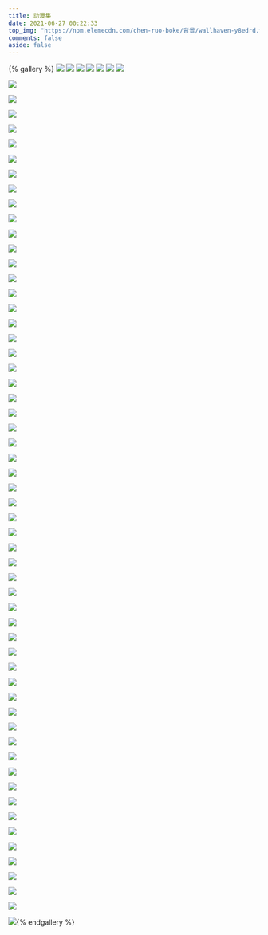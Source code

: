 ```yaml
---
title: 动漫集
date: 2021-06-27 00:22:33
top_img: "https://npm.elemecdn.com/chen-ruo-boke/背景/wallhaven-y8edrd.webp"
comments: false
aside: false
---
```


{% gallery %}
![](https://npm.elemecdn.com/chen-ruo-boke/相册-动漫/wallhaven-o3lj15.webp)
![](https://npm.elemecdn.com/chen-ruo-boke/相册-动漫/wallhaven-pkjg1e.webp)
![](https://npm.elemecdn.com/chen-ruo-boke/相册-动漫/wallhaven-z8ozyv.webp)
![](https://npm.elemecdn.com/chen-ruo-boke/相册-动漫/wallhaven-6o5vwx.webp)
![](https://npm.elemecdn.com/chen-ruo-boke/相册-动漫/wallhaven-pkj2op.webp)
![](https://npm.elemecdn.com/chen-ruo-boke/相册-动漫/wallhaven-72rxxe.webp)
![](https://npm.elemecdn.com/chen-ruo-boke/相册-动漫/wallhaven-z85pqw.webp)

![](https://npm.elemecdn.com/chen-ruo-boke/相册-动漫/wallhaven-j3vwww.webp)

![](https://npm.elemecdn.com/chen-ruo-boke/相册-动漫/wallhaven-1krd3w.webp)

![](https://npm.elemecdn.com/chen-ruo-boke/相册-动漫/wallhaven-wqmo77.webp)

![](https://npm.elemecdn.com/chen-ruo-boke/相册-动漫/wallhaven-e7wqqr.webp)

![](https://npm.elemecdn.com/chen-ruo-boke/相册-动漫/wallhaven-8orljo.webp)

![](https://npm.elemecdn.com/chen-ruo-boke/相册-动漫/wallhaven-3zrjzy.webp)

![](https://npm.elemecdn.com/chen-ruo-boke/相册-动漫/wallhaven-j3v58w.webp)

![](https://npm.elemecdn.com/chen-ruo-boke/相册-动漫/wallhaven-m925l8.webp)

![](https://npm.elemecdn.com/chen-ruo-boke/相册-动漫/wallhaven-g72257.webp)

![](https://npm.elemecdn.com/chen-ruo-boke/相册-动漫/wallhaven-1krgkg.webp)

![](https://npm.elemecdn.com/chen-ruo-boke/相册-动漫/wallhaven-m92368.webp)

![](https://npm.elemecdn.com/chen-ruo-boke/相册-动漫/wallhaven-72rxyy.webp)

![](https://npm.elemecdn.com/chen-ruo-boke/相册-动漫/wallhaven-283g7m.webp)

![](https://npm.elemecdn.com/chen-ruo-boke/相册-动漫/wallhaven-e7w6y8.webp)

![](https://npm.elemecdn.com/chen-ruo-boke/相册-动漫/wallhaven-3zrj19.webp)

![](https://npm.elemecdn.com/chen-ruo-boke/相册-动漫/wallhaven-o32qdm.webp)

![](https://npm.elemecdn.com/chen-ruo-boke/相册-动漫/wallhaven-57ro31.webp)

![](https://npm.elemecdn.com/chen-ruo-boke/相册-动漫/wallhaven-x8pzml.webp)

![](https://npm.elemecdn.com/chen-ruo-boke/相册-动漫/wallhaven-v95yp8.webp)

![](https://npm.elemecdn.com/chen-ruo-boke/相册-动漫/wallhaven-wqm3qr.webp)

![](https://npm.elemecdn.com/chen-ruo-boke/相册-动漫/wallhaven-8orm11.webp)

![](https://npm.elemecdn.com/chen-ruo-boke/相册-动漫/wallhaven-e7wlok.webp)

![](https://npm.elemecdn.com/chen-ruo-boke/相册-动漫/wallhaven-k72l9d.webp)

![](https://npm.elemecdn.com/chen-ruo-boke/相册-动漫/wallhaven-x8j8ol.webp)

![](https://npm.elemecdn.com/chen-ruo-boke/相册-动漫/wallhaven-x87v53.webp)

![](https://npm.elemecdn.com/chen-ruo-boke/相册-动漫/wallhaven-x8j3kd.webp)

![](https://npm.elemecdn.com/chen-ruo-boke/相册-动漫/wallhaven-pkjoq9.webp)

![](https://npm.elemecdn.com/chen-ruo-boke/相册-动漫/wallhaven-rdogkw.webp)

![](https://npm.elemecdn.com/chen-ruo-boke/相册-动漫/wallhaven-289z6y.webp)

![](https://npm.elemecdn.com/chen-ruo-boke/相册-动漫/wallhaven-j3kely.webp)

![](https://npm.elemecdn.com/chen-ruo-boke/相册-动漫/wallhaven-57r227.webp)

![](https://npm.elemecdn.com/chen-ruo-boke/相册-动漫/wallhaven-8orpgk.webp)

![](https://npm.elemecdn.com/chen-ruo-boke/相册-动漫/wallhaven-rdjqvw.webp)

![](https://npm.elemecdn.com/chen-ruo-boke/相册-动漫/wallhaven-1kr1z1.webp)

![](https://npm.elemecdn.com/chen-ruo-boke/相册-动漫/wallhaven-57rye9.webp)

![](https://npm.elemecdn.com/chen-ruo-boke/相册-动漫/wallhaven-x8pykd.webp)

![](https://npm.elemecdn.com/chen-ruo-boke/相册-动漫/wallhaven-o32wwl.webp)

![](https://npm.elemecdn.com/chen-ruo-boke/相册-动漫/wallhaven-m92p2k.webp)

![](https://npm.elemecdn.com/chen-ruo-boke/相册-动漫/wallhaven-6ow3yq.webp)

![](https://npm.elemecdn.com/chen-ruo-boke/相册-动漫/wallhaven-l32yj2.webp)

![](https://npm.elemecdn.com/chen-ruo-boke/相册-动漫/wallhaven-57r823.webp)

![](https://npm.elemecdn.com/chen-ruo-boke/相册-动漫/wallhaven-o32ogm.webp)

![](https://npm.elemecdn.com/chen-ruo-boke/相册-动漫/wallhaven-k72x2m.webp)

![](https://npm.elemecdn.com/chen-ruo-boke/相册-动漫/wallhaven-z852po.webp)

![](https://npm.elemecdn.com/chen-ruo-boke/相册-动漫/wallhaven-wqmmmp.webp)

![](https://npm.elemecdn.com/chen-ruo-boke/相册-动漫/wallhaven-8ordoj.webp)

![](https://npm.elemecdn.com/chen-ruo-boke/相册-动漫/wallhaven-dpwz2j.webp)

![](https://npm.elemecdn.com/chen-ruo-boke/相册-动漫/wallhaven-z857xg.webp)

![](https://npm.elemecdn.com/chen-ruo-boke/相册-动漫/wallhaven-k725w7.webp)

![](https://npm.elemecdn.com/chen-ruo-boke/相册-动漫/wallhaven-5752r3.webp)

![](https://npm.elemecdn.com/chen-ruo-boke/相册-动漫/wallhaven-dpekdg.webp)

![](https://npm.elemecdn.com/chen-ruo-boke/相册-动漫/wallhaven-m923e8.webp)

![](https://npm.elemecdn.com/chen-ruo-boke/相册-动漫/wallhaven-g72wmd.webp)

![](https://npm.elemecdn.com/chen-ruo-boke/相册-动漫/wallhaven-l32d8l.webp)

![](https://npm.elemecdn.com/chen-ruo-boke/相册-动漫/wallhaven-72ry9v.webp)

![](https://npm.elemecdn.com/chen-ruo-boke/相册-动漫/wallhaven-l3kj72.webp)

![](https://npm.elemecdn.com/chen-ruo-boke/相册-动漫/wallhaven-y8vv1l.webp){% endgallery %}

